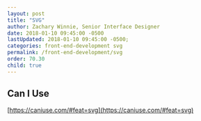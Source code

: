 ```yaml
---
layout: post
title: "SVG"
author: Zachary Winnie, Senior Interface Designer
date: 2018-01-10 09:45:00 -0500
lastUpdated: 2018-01-10 09:45:00 -0500;
categories: front-end-development svg
permalink: /front-end-development/svg
order: 70.30
child: true
---
```


## Can I Use

[https://caniuse.com/#feat=svg](https://caniuse.com/#feat=svg)
